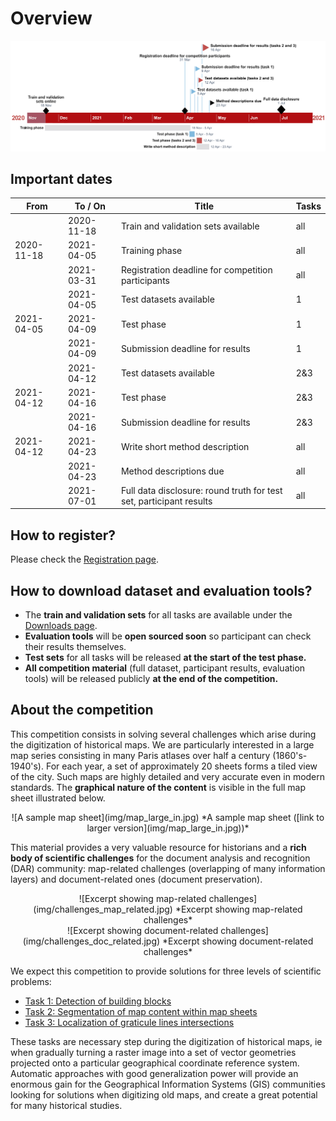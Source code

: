 # Overview
<!--
Generated using https://online.officetimeline.com
See source in timeline_data/source.xls
-->
<!-- <center> -->
[![Competition timeline](img/timeline.png)  ](img/timeline.png)
<!-- *Competition timeline ([link to larger view](img/timeline.png))* -->
<!-- </center> -->



## Important dates

| From       | To / On    | Title                                                               | Tasks |
| ---------- | ---------- | ------------------------------------------------------------------- | ----- |
|            | 2020-11-18 | Train and validation sets available                                 | all   |
| 2020-11-18 | 2021-04-05 | Training phase                                                      | all   |
|            | 2021-03-31 | Registration deadline for competition participants                  | all   |
|            | 2021-04-05 | Test datasets available                                             | 1     |
| 2021-04-05 | 2021-04-09 | Test phase                                                          | 1     |
|            | 2021-04-09 | Submission deadline for results                                     | 1     |
|            | 2021-04-12 | Test datasets available                                             | 2&3   |
| 2021-04-12 | 2021-04-16 | Test phase                                                          | 2&3   |
|            | 2021-04-16 | Submission deadline for results                                     | 2&3   |
| 2021-04-12 | 2021-04-23 | Write short method description                                      | all   |
|            | 2021-04-23 | Method descriptions due                                             | all   |
|            | 2021-07-01 | Full data disclosure: round truth for test set, participant results | all   |

## How to register?
Please check the [Registration page](registration.md).

## How to download dataset and evaluation tools?
- The **train and validation sets** for all tasks are available under the [Downloads page](downloads.md).
- **Evaluation tools** will be **open sourced soon** so participant can check their results themselves.
- **Test sets** for all tasks will be released **at the start of the test phase.**
- **All competition material** (full dataset, participant results, evaluation tools) will be released publicly **at the end of the competition.**

## About the competition
This competition consists in solving several challenges which arise during the digitization of historical maps.
We are particularly interested in a large map series consisting in many Paris atlases over half a century (1860's-1940's).
For each year, a set of approximately 20 sheets forms a tiled view of the city.
Such maps are highly detailed and very accurate even in modern standards.
The **graphical nature of the content** is visible in the full map sheet illustrated below.

<center>
![A sample map sheet](img/map_large_in.jpg) 
*A sample map sheet ([link to larger version](img/map_large_in.jpg))* <!-- FIXME add really larger image -->
</center>

This material provides a very valuable resource for historians and a **rich body of scientific challenges** for the document analysis and recognition (DAR) community: map-related challenges (overlapping of many information layers) and document-related ones (document preservation).

<center>
![Excerpt showing map-related challenges](img/challenges_map_related.jpg)
*Excerpt showing map-related challenges*
</center>

<center>
![Excerpt showing document-related challenges](img/challenges_doc_related.jpg)
*Excerpt showing document-related challenges*
</center>

We expect this competition to provide solutions for three levels of scientific problems:

- [Task 1: Detection of building blocks](tasks/task1.md)
- [Task 2: Segmentation of map content within map sheets](tasks/task2.md)
- [Task 3: Localization of graticule lines intersections](tasks/task3.md)

These tasks are necessary step during the digitization of historical maps, ie when gradually turning a raster image into a set of vector geometries projected onto a particular geographical coordinate reference system.
Automatic approaches with good generalization power will provide an enormous gain for the Geographical Information Systems (GIS) communities looking for solutions when digitizing old maps,
and create a great potential for many historical studies.

